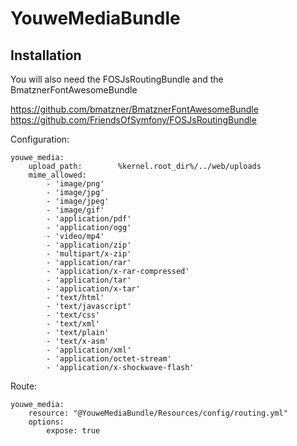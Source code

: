 
YouweMediaBundle
==================


Installation
-------------
You will also need the FOSJsRoutingBundle and the BmatznerFontAwesomeBundle

https://github.com/bmatzner/BmatznerFontAwesomeBundle
https://github.com/FriendsOfSymfony/FOSJsRoutingBundle

Configuration:

    youwe_media:
        upload_path:        %kernel.root_dir%/../web/uploads
        mime_allowed:
            - 'image/png'
            - 'image/jpg'
            - 'image/jpeg'
            - 'image/gif'
            - 'application/pdf'
            - 'application/ogg'
            - 'video/mp4'
            - 'application/zip'
            - 'multipart/x-zip'
            - 'application/rar'
            - 'application/x-rar-compressed'
            - 'application/tar'
            - 'application/x-tar'
            - 'text/html'
            - 'text/javascript'
            - 'text/css'
            - 'text/xml'
            - 'text/plain'
            - 'text/x-asm'
            - 'application/xml'
            - 'application/octet-stream'
            - 'application/x-shockwave-flash'
Route:

    youwe_media:
        resource: "@YouweMediaBundle/Resources/config/routing.yml"
        options:
            expose: true
